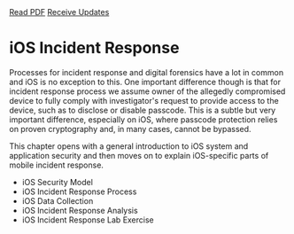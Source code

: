 <div class="cta-banner">
  <a class="cta-banner-pdf" href="https://info.nowsecure.com/IRforAndroidandiOS_PDFRequest.html">Read PDF<i class="fa fa-file-pdf-o"></i></a>
  <a class="cta-banner-update" href="https://info.nowsecure.com/IRforAndroidandiOS_Updates.html">Receive Updates<i class="fa fa-bell-o"></i></a>
</div>

# iOS Incident Response
Processes for incident response and digital forensics have a lot in common and iOS is no exception to this. One important difference though is that for incident response process we assume owner of the allegedly compromised device to fully comply with investigator's request to provide access to the device, such as to disclose or disable passcode. This is a subtle but very important difference, especially on iOS, where passcode protection relies on proven cryptography and, in many cases, cannot be bypassed.

This chapter opens with a general introduction to iOS system and application security and then moves on to explain iOS-specific parts of mobile incident response.

* iOS Security Model
* iOS Incident Response Process
* iOS Data Collection
* iOS Incident Response Analysis
* iOS Incident Response Lab Exercise

